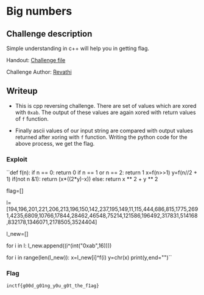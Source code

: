 # Big numbers

## Challenge description

Simple understanding in c++ will help you in getting flag.

Handout: [Challenge file](https://github.com/revathi2001/inctf2021/blob/main/Big)

Challenge Author: [Revathi](https://twitter.com/Revathi01740772)

## Writeup

- This is cpp reversing challenge. There are set of values which are xored with ``0xab``. The output of these values are again xored with return values of ``f`` function. 

- Finally ascii values of our input string are compared with output values returned after xoring with ``f`` function. Writing the python code for the above process, we get the flag.

### Exploit
``def f(n):
	if n == 0:
		return 0
	if n == 1 or n == 2:
		return 1
	x=f(n>>1)
	y=f(n//2 + 1)
	if(not n &1):
		return (x*((2*y)-x))
	else:
		return x ** 2 + y ** 2


flag=[]

l=[194,196,201,221,206,213,196,150,142,237,195,149,11,115,444,686,815,1775,2691,4235,6809,10766,17844,28462,46548,75214,121586,196492,317831,514168,832178,1346071,2178505,3524404]

l_new=[]

for i in l:
	l_new.append((i^(int("0xab",16))))

for i in range(len(l_new)):
	x=l_new[i]^f(i)
	y=chr(x)
	print(y,end="")``

### Flag
```inctf{g00d_g01ng_y0u_g0t_the_f1ag}```

